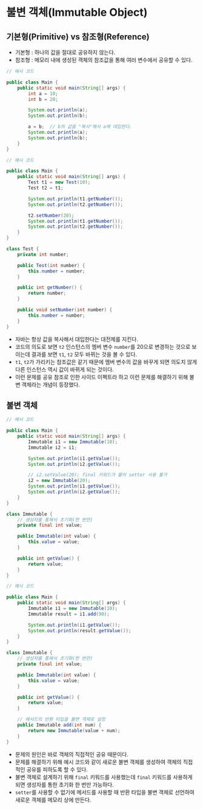 # 불변 객체(Immutable Object)

## 기본형(Primitive) vs 참조형(Reference)

- 기본형 : 하나의 값을 절대로 공유하지 않는다.
- 참조형 : 메모리 내에 생성된 객체의 참조값을 통해 여러 변수에서 공유할 수 있다.

```java
// 예시 코드

public class Main {
    public static void main(String[] args) {
        int a = 10;
        int b = 20;

        System.out.println(a);
        System.out.println(b);

        a = b;  // b의 값을 "복사"해서 a에 대입한다.
        System.out.println(a);
        System.out.println(b);
    }
}
```

```java
// 예시 코드

public class Main {
    public static void main(String[] args) {
        Test t1 = new Test(10);
        Test t2 = t1;

        System.out.println(t1.getNumber());
        System.out.println(t2.getNumber());

        t2.setNumber(20);
        System.out.println(t1.getNumber());
        System.out.println(t2.getNumber());
    }
}

class Test {
    private int number;

    public Test(int number) {
        this.number = number;
    }

    public int getNumber() {
        return number;
    }

    public void setNumber(int number) {
        this.number = number;
    }
}
```

- 자바는 항상 값을 복사해서 대입한다는 대전제를 지킨다.
- 코드의 의도로 보면 `t2` 인스턴스의 멤버 변수 `number`를 20으로 변경하는 것으로 보이는데 결과를 보면 `t1`, `t2` 모두 바뀌는 것을 볼 수 있다.
- `t1`, `t2`가 가리키는 참조값은 같기 때문에 멤버 변수의 값을 바꾸게 되면 의도치 않게 다른 인스턴스 역시 값이 바뀌게 되는 것이다.
- 이런 문제를 공유 참조로 인한 사이드 이펙트라 하고 이런 문제를 해결하기 위해 불변 객체라는 개념이 등장했다.

## 불변 객체

```java
// 예시 코드

public class Main {
    public static void main(String[] args) {
        Immutable i1 = new Immutable(10);
        Immutable i2 = i1;

        System.out.println(i1.getValue());
        System.out.println(i2.getValue());

        // i2.setValue(20); final 키워드가 붙어 setter 사용 불가
        i2 = new Immutable(20);
        System.out.println(i1.getValue());
        System.out.println(i2.getValue());
    }
}

class Immutable {
    // 생성자를 통해서 초기화(한 번만)
    private final int value;

    public Immutable(int value) {
        this.value = value;
    }

    public int getValue() {
        return value;
    }
}
```

```java
// 예시 코드

public class Main {
    public static void main(String[] args) {
        Immutable i1 = new Immutable(10);
        Immutable result = i1.add(90);

        System.out.println(i1.getValue());
        System.out.println(result.getValue());
    }
}

class Immutable {
    // 생성자를 통해서 초기화(한 번만)
    private final int value;

    public Immutable(int value) {
        this.value = value;
    }

    public int getValue() {
        return value;
    }

    // 메서드의 반환 타입을 불변 객체로 설정
    public Immutable add(int num) {
        return new Immutable(value + num);
    }
}
```

- 문제의 원인은 바로 객체의 직접적인 공유 때문이다.
- 문제를 해결하기 위해 예시 코드와 같이 새로운 불변 객체를 생성하여 객체의 직접적인 공유를 피하도록 할 수 있다.
- 불변 객체로 설계하기 위해 `final` 키워드를 사용했는데 `final` 키워드를 사용하게 되면 생성자를 통한 초기화 한 번만 가능하다.
- `setter`를 사용할 수 없기에 메서드를 사용할 때 반환 타입을 불변 객체로 선언하여 새로운 객체를 메모리 상에 만든다.